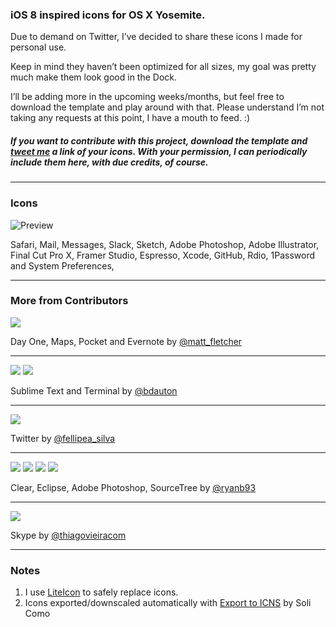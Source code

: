 ### iOS 8 inspired icons for OS X Yosemite.

Due to demand on Twitter, I’ve decided to share these icons I made for personal use.

Keep in mind they haven’t been optimized for all sizes, my goal was pretty much make them look good in the Dock.

I’ll be adding more in the upcoming weeks/months, but feel free to download the template and play around with that. Please understand I’m not taking any requests at this point, I have a mouth to feed. :)

##### If you want to contribute with this project, download the template and [tweet me](http://twitter.com/marcelomarfil) a link of your icons. With your permission, I can periodically include them here, with due credits, of course.

---

### Icons

![Preview](https://raw.githubusercontent.com/mmarfil/yoios/master/preview.png)

Safari, Mail, Messages, Slack, Sketch, Adobe Photoshop, Adobe Illustrator, Final Cut Pro X, Framer Studio, Espresso, Xcode, GitHub, Rdio, 1Password and System Preferences, 

---

### More from Contributors

![](https://raw.githubusercontent.com/mmarfil/yoios/master/Previews/matt_preview.png)


Day One, Maps, Pocket and Evernote by [@matt_fletcher](http://twitter.com/matt_fletcher)

---

![](https://raw.githubusercontent.com/mmarfil/yoios/master/Previews/benjamin_sublime.png) ![](https://raw.githubusercontent.com/mmarfil/yoios/master/Previews/benjamin_terminal.png) 

Sublime Text and Terminal by [@bdauton](http://twitter.com/bdauton)

---

![](https://raw.githubusercontent.com/mmarfil/yoios/master/Previews/felipe_twitter.png)

Twitter by [@fellipea_silva](http://twitter.com/fellipea_silva)

---

![](https://raw.githubusercontent.com/mmarfil/yoios/master/Previews/ryan_clear.png) ![](https://raw.githubusercontent.com/mmarfil/yoios/master/Previews/ryan_eclipse.png) ![](https://raw.githubusercontent.com/mmarfil/yoios/master/Previews/ryan_photoshop.png) ![](https://raw.githubusercontent.com/mmarfil/yoios/master/Previews/ryan_sourcetree.png)

Clear, Eclipse, Adobe Photoshop, SourceTree by [@ryanb93](http://twitter.com/ryanb93)

---

![](https://raw.githubusercontent.com/mmarfil/yoios/master/Previews/thiago_skype.png)

Skype by [@thiagovieiracom](http://twitter.com/thiagovieiracom)

---

### Notes

1. I use [LiteIcon](http://www.freemacsoft.net/liteicon/) to safely replace icons.
2. Icons exported/downscaled automatically with [Export to ICNS](https://github.com/solicomo/export-to-icns) by Soli Como
